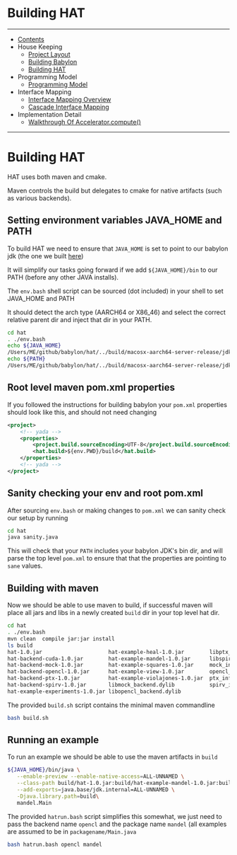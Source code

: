 # Building HAT

----

* [Contents](hat-00.md)
* House Keeping
    * [Project Layout](hat-01-01-project-layout.md)
    * [Building Babylon](hat-01-02-building-babylon.md)
    * [Building HAT](hat-01-03-building-hat.md)
* Programming Model
    * [Programming Model](hat-03-programming-model.md)
* Interface Mapping
    * [Interface Mapping Overview](hat-04-01-interface-mapping.md)
    * [Cascade Interface Mapping](hat-04-02-cascade-interface-mapping.md)
* Implementation Detail
    * [Walkthrough Of Accelerator.compute()](hat-accelerator-compute.md)

---

# Building HAT

HAT uses both maven and cmake.

Maven controls the build but delegates to cmake for native artifacts (such as various backends).


## Setting environment variables JAVA_HOME and PATH

To build HAT we need to ensure that `JAVA_HOME` is set
to point to our babylon jdk (the one we built [here](hat-01-02-building-babylon.md))

It will simplify our tasks going forward if we add `${JAVA_HOME}/bin` to our PATH (before any other JAVA installs).

The `env.bash` shell script can be sourced (dot included) in your shell to set JAVA_HOME and PATH

It should detect the arch type (AARCH64 or X86_46) and select the correct relative parent dir and inject that dir in your PATH.

```bash
cd hat
. ./env.bash
echo ${JAVA_HOME}
/Users/ME/github/babylon/hat/../build/macosx-aarch64-server-release/jdk
echo ${PATH}
/Users/ME/github/babylon/hat/../build/macosx-aarch64-server-release/jdk/bin:/usr/local/bin:......
```

## Root level maven pom.xml properties

If you followed the instructions for building babylon your `pom.xml`
properties should look like this, and should not need changing

```xml
<project>
    <!-- yada -->
    <properties>
        <project.build.sourceEncoding>UTF-8</project.build.sourceEncoding>
        <hat.build>${env.PWD}/build</hat.build>
    </properties>
    <!-- yada -->
</project>
```
## Sanity checking your env and root pom.xml

After sourcing `env.bash` or making changes to `pom.xml` we can
sanity check our setup by running

```bash
cd hat
java sanity.java
```

This will check that your `PATH` includes your babylon JDK's bin dir, and will parse the top level `pom.xml` to ensure that that
the properties are pointing to `sane` values.

## Building with maven

Now we should be able to use maven to build, if successful maven will place all jars and libs in a newly created `build` dir in your top level hat dir.

```bash
cd hat
. ./env.bash
mvn clean  compile jar:jar install
ls build
hat-1.0.jar                     hat-example-heal-1.0.jar        libptx_backend.dylib
hat-backend-cuda-1.0.jar        hat-example-mandel-1.0.jar      libspirv_backend.dylib
hat-backend-mock-1.0.jar        hat-example-squares-1.0.jar     mock_info
hat-backend-opencl-1.0.jar      hat-example-view-1.0.jar        opencl_info
hat-backend-ptx-1.0.jar         hat-example-violajones-1.0.jar  ptx_info
hat-backend-spirv-1.0.jar       libmock_backend.dylib           spirv_info
hat-example-experiments-1.0.jar libopencl_backend.dylib
```

The provided `build.sh` script contains the minimal maven commandline

```bash
bash build.sh
```

## Running an example

To run an example we should be able to use the maven artifacts in `build`

```bash
${JAVA_HOME}/bin/java \
   --enable-preview --enable-native-access=ALL-UNNAMED \
   --class-path build/hat-1.0.jar:build/hat-example-mandel-1.0.jar:build/hat-backend-opencl-1.0.jar \
   --add-exports=java.base/jdk.internal=ALL-UNNAMED \
   -Djava.library.path=build\
   mandel.Main
```

The provided `hatrun.bash` script simplifies this somewhat, we just need to pass the backend name `opencl` and the package name `mandel`
(all examples are assumed to be in `packagename/Main.java`

```bash
bash hatrun.bash opencl mandel
```
